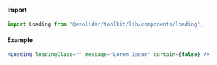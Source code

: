 #### Import

```js static
import Loading from '@esolidar/toolkit/lib/components/loading';
```

#### Example

```jsx
<Loading loadingClass="" message="Lorem Ipsum" curtain={false} />
```
